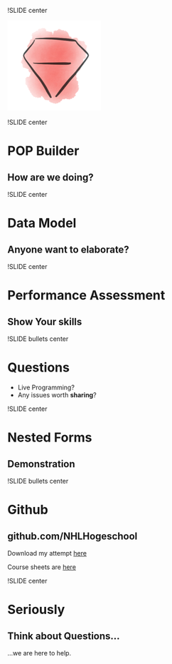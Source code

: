 !SLIDE center

![Ruby Drawing](images/ruby.png)

!SLIDE center

# POP Builder
## How are we doing?

!SLIDE center

# Data Model
## Anyone want to elaborate?

!SLIDE center

# Performance Assessment
## Show Your skills

!SLIDE bullets center

# Questions

* Live Programming?
* Any issues worth **sharing**?

!SLIDE center

# Nested Forms
## Demonstration

!SLIDE bullets center

# Github
## github.com/NHLHogeschool

Download my attempt [here](https://github.com/NHLHogeschool/NextSemester)

Course sheets are [here](https://github.com/NHLHogeschool/Web-Programming)

!SLIDE center

# Seriously
## Think about Questions…
…we are here to help.